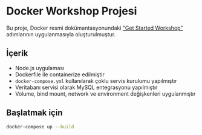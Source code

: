 # Docker Workshop Projesi

Bu proje, Docker resmi dokümantasyonundaki ["Get Started Workshop"](https://docs.docker.com/get-started/workshop/) adımlarının uygulanmasıyla oluşturulmuştur.

## İçerik

- Node.js uygulaması
- Dockerfile ile containerize edilmiştir
- `docker-compose.yml` kullanılarak çoklu servis kurulumu yapılmıştır
- Veritabanı servisi olarak MySQL entegrasyonu yapılmıştır
- Volume, bind mount, network ve environment değişkenleri uygulanmıştır

## Başlatmak için

```bash
docker-compose up --build

